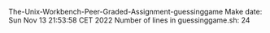 The-Unix-Workbench-Peer-Graded-Assignment-guessinggame
Make date: 
Sun Nov 13 21:53:58 CET 2022
Number of lines in guessinggame.sh: 
24
